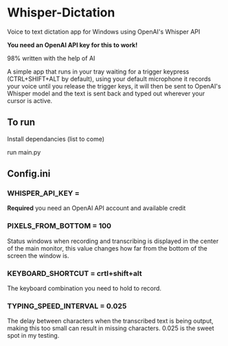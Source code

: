 # Whisper-Dictation
Voice to text dictation app for Windows using OpenAI's Whisper API

**You need an OpenAI API key for this to work!**

98% written with the help of AI

A simple app that runs in your tray waiting for a trigger keypress (CTRL+SHIFT+ALT by default), using your default microphone it records your voice until you release the trigger keys, it will then be sent to OpenAI's Whisper model and the text is sent back and typed out wherever your cursor is active.

## To run

Install dependancies (list to come)

run main.py

## Config.ini
### WHISPER_API_KEY =

**Required** you need an OpenAI API account and available credit

### PIXELS_FROM_BOTTOM = 100

Status windows when recording and transcribing is displayed in the center of the main monitor, this value changes how far from the bottom of the screen the window is.

### KEYBOARD_SHORTCUT = crtl+shift+alt

The keyboard combination you need to hold to record.

### TYPING_SPEED_INTERVAL = 0.025

The delay between characters when the transcribed text is being output, making this too small can result in missing characters. 0.025 is the sweet spot in my testing.
